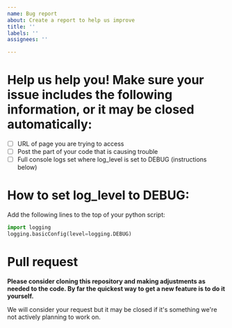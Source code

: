 ```yaml
---
name: Bug report
about: Create a report to help us improve
title: ''
labels: ''
assignees: ''

---
```


# Help us help you! Make sure your issue includes the following information, or it may be closed automatically:

- [ ] URL of page you  are trying to access
- [ ] Post the part of your code that is causing trouble
- [ ] Full console logs set where log_level is set to DEBUG (instructions below)

# How to set log_level to DEBUG:
Add the following lines to the top of your python script:
```py
import logging
logging.basicConfig(level=logging.DEBUG)
```
# Pull request
**Please consider cloning this repository and making adjustments as needed to the code. By far the quickest way to get a new feature is to do it yourself.**

We will consider your request but it may be closed if it's something we're not actively planning to work on.
